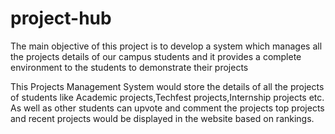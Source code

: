 # project-hub
   The main objective of this project is to develop a system which manages all the projects
details of our campus students and it provides a complete environment to the students to
demonstrate their projects


   This Projects Management System would store the details of all the projects of students like
Academic projects,Techfest projects,Internship projects etc. As well as other students can upvote
and comment the projects top projects and recent projects would be displayed in the website based
on rankings.
